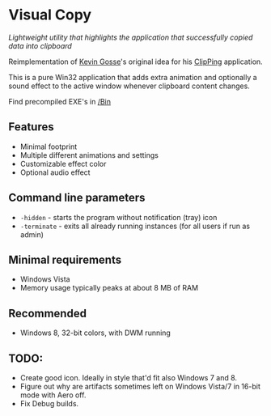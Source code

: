 # Visual Copy
*Lightweight utility that highlights the application that successfully copied data into clipboard*

Reimplementation of [Kevin Gosse](https://x.com/KooKiz/)'s original idea
for his [ClipPing](https://github.com/kevingosse/ClipPing) application.

This is a pure Win32 application that adds extra animation and optionally a sound effect to the active window
whenever clipboard content changes.

Find precompiled EXE's in [/Bin](/Bin)

## Features

* Minimal footprint
* Multiple different animations and settings
* Customizable effect color
* Optional audio effect

## Command line parameters

* `-hidden` - starts the program without notification (tray) icon
* `-terminate` - exits all already running instances (for all users if run as admin)

## Minimal requirements

* Windows Vista
* Memory usage typically peaks at about 8 MB of RAM

## Recommended

* Windows 8, 32-bit colors, with DWM running

## TODO:

* Create good icon. Ideally in style that'd fit also Windows 7 and 8.
* Figure out why are artifacts sometimes left on Windows Vista/7 in 16-bit mode with Aero off.
* Fix Debug builds.
